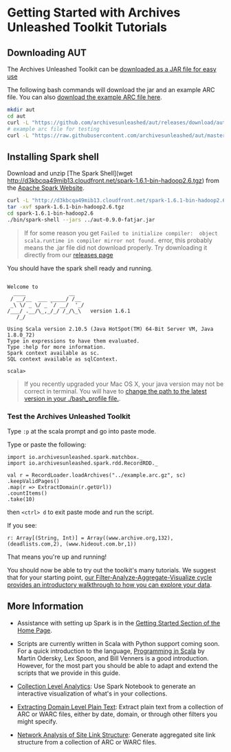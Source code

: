 # Getting Started with Archives Unleashed Toolkit Tutorials

## Downloading AUT

The Archives Unleashed Toolkit can be [downloaded as a JAR file for easy use](https://github.com/archivesunleashed/aut/releases/download/aut-0.9.0/aut-0.9.0-fatjar.jar) 

The following bash commands will download the jar and an example ARC file. You can also [download the example ARC file here](https://raw.githubusercontent.com/archivesunleashed/aut/master/src/test/resources/arc/example.arc.gz).

```bash
mkdir aut
cd aut
curl -L "https://github.com/archivesunleashed/aut/releases/download/aut-0.9.0/aut-0.9.0-fatjar.jar" > aut-0.9.0-fatjar.jar
# example arc file for testing
curl -L "https://raw.githubusercontent.com/archivesunleashed/aut/master/src/test/resources/arc/example.arc.gz" > example.arc.gz
```

## Installing Spark shell

Download and unzip [The Spark Shell](wget http://d3kbcqa49mib13.cloudfront.net/spark-1.6.1-bin-hadoop2.6.tgz) from the [Apache Spark Website](http://spark.apache.org/downloads.html).

```bash
curl -L "http://d3kbcqa49mib13.cloudfront.net/spark-1.6.1-bin-hadoop2.6.tgz" > spark-1.6.1-bin-hadoop2.6.tgz
tar -xvf spark-1.6.1-bin-hadoop2.6.tgz
cd spark-1.6.1-bin-hadoop2.6
./bin/spark-shell --jars ../aut-0.9.0-fatjar.jar
```
> If for some reason you get `Failed to initialize compiler: 
> object scala.runtime in compiler mirror not found.` error, 
> this probably means the .jar file did not download properly.
> Try downloading it directly from our [releases page](https://github.com/archivesunleashed/aut/releases/)

You should have the spark shell ready and running.

```

Welcome to
  ____              __
 / __/__  ___ _____/ /__
 _\ \/ _ \/ _ `/ __/  '_/
/___/ .__/\_,_/_/ /_/\_\   version 1.6.1
   /_/

Using Scala version 2.10.5 (Java HotSpot(TM) 64-Bit Server VM, Java 1.8.0_72)
Type in expressions to have them evaluated.
Type :help for more information.
Spark context available as sc.
SQL context available as sqlContext.

scala> 

```

> If you recently upgraded your Mac OS X, your java version may not be correct in terminal.  You will 
> have to [change the path to the latest version in your ./bash_profile file.](https://stackoverflow.com/questions/21964709/how-to-set-or-change-the-default-java-jdk-version-on-os-x).

### Test the Archives Unleashed Toolkit

Type `:p` at the scala prompt and go into paste mode.

Type or paste the following:

```
import io.archivesunleashed.spark.matchbox._
import io.archivesunleashed.spark.rdd.RecordRDD._

val r = RecordLoader.loadArchives("../example.arc.gz", sc)
.keepValidPages()
.map(r => ExtractDomain(r.getUrl))
.countItems()
.take(10)

```

then `<ctrl> d` to exit paste mode and run the script.

If you see:

```
r: Array[(String, Int)] = Array((www.archive.org,132), (deadlists.com,2), (www.hideout.com.br,1))
```

That means you're up and running!

You should now be able to try out the toolkit's many tutorials. We suggest that for your starting point, [our Filter-Analyze-Aggregate-Visualize cycle provides an introductory walkthrough to how you can explore your data](./FAAV/).

## More Information

- Assistance with setting up Spark is in the [Getting Started Section of the Home Page](./index.html).

- Scripts are currently written in Scala with Python support coming soon. For a quick introduction to the language, [Programming in Scala](http://www.artima.com/pins1ed/index.html) by Martin Odersky, Lex Spoon, and Bill Venners is a good introduction. However, for the most part you should be able to adapt and extend the scripts that we provide in this guide.

- [Collection Level Analytics](./Spark-Collection-Analytics/): Use Spark Notebook to generate an interactive visualization of what's in your collections.

- [Extracting Domain Level Plain Text](./Spark-Extracting-Domain-Level-Plain-Text/): Extract plain text from a collection of ARC or WARC files, either by date, domain, or through other filters you might specify.

- [Network Analysis of Site Link Structure](./Spark-Analysis-of-Site-Link-Structure/): Generate aggregated site link structure from a collection of ARC or WARC files. 
